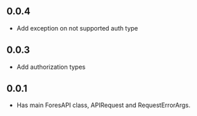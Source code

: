 ## 0.0.4
* Add exception on not supported auth type

## 0.0.3
* Add authorization types

## 0.0.1

* Has main ForesAPI class, APIRequest and RequestErrorArgs.
